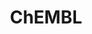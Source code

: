 ---
layout: default
bigquery: https://console.cloud.google.com/bigquery?p=patents-public-data&d=ebi_chembl&page=dataset
citation: '"The ChEMBL database in 2017." Anna Gaulton, Anne Hersey, Michał Nowotka,
  A Patrícia Bento, Jon Chambers, David Mendez, Prudence Mutowo, Francis Atkinson,
  Louisa J Bellis, Elena Cibrián-Uhalte, Mark Davies, Nathan Dedman, Anneli Karlsson,
  María Paula Magariños, John P Overington, George Papadatos, Ines Smit, Andrew R
  Leach Nucleic acids Research (2017) 45 (Database Issue), D945-D954'
contributors: European Bioinformatics Institute
cost: None
description: ChEMBL Data is a manually curated database of small molecules used in
  drug discovery, including information about existing patented drugs.
documentation: 'schema: https://www.ebi.ac.uk/chembl/db_schema


  '
last_edit: 04/09/2022, 17:00:13
location: https://console.cloud.google.com/marketplace/product/google_patents_public_datasets/chembl
maintained_by: EMBL-EBI, an outstation of European Molecular Biology Laboratory
related_publications: '

  ChEMBL: towards direct deposition of bioassay data.


  Mendez D, Gaulton A, Bento AP, Chambers J, De Veij M, Félix E, Magariños MP, Mosquera
  JF, Mutowo P, Nowotka M, Gordillo-Marañón M, Hunter F, Junco L, Mugumbate G, Rodriguez-Lopez
  M, Atkinson F, Bosc N, Radoux CJ, Segura-Cabrera A, Hersey A, Leach AR.


  — Nucleic Acids Res. 2019; 47(D1):D930-D940. doi: 10.1093/nar/gky1075

  '
schema_fields:
- targcomp_id
- cell_source_tissue
- first_in_class
- job_id
- level4_description
- compsyn_id
- targrel_id
- assay_cell_type
- hbd
- site_residues
- l8
- activity_comment
- volume
- ddd_units
- assay_category
- parent_id
- l5
- polymer_flag
- irac_code
- comp_go_id
- last_page
- target_type
- acd_logd
- class_level
- who_extra
- db_version
- mec_id
- acd_most_apka
- cidx
- domain_id
- warning_description
- ref_type
- smarts
- priority
- l7
- authors
- mecref_id
- set_name
- acd_most_bpka
- withdrawn_reason
- type
- mc_target_accession
- standard_inchi_key
- publication_number
- standard_flag
- tissue_id
- clo_id
- l6
- protclasssyn_id
- annotation
- who_name
- bao_endpoint
- compd_id
- heavy_atoms
- confidence_score
- path
- canonical_smiles
- molecule_type
- target_mapping
- hba_lipinski
- assay_strain
- db_source
- drug_substance_flag
- issue
- pref_name
- level4
- alert_set_id
- published_relation
- mesh_id
- actsm_id
- acd_logp
- upper_value
- cell_source_tax_id
- withdrawn_flag
- assay_subcellular_fraction
- component_type
- withdrawn_country
- protein_class_desc
- site_id
- mol_atc_id
- cx_most_bpka
- bao_id
- aromatic_rings
- psa
- applicant_full_name
- standard_type
- frac_class_id
- assay_test_type
- alert_id
- cell_source_organism
- ro3_pass
- synonyms
- stat
- oc_id
- assay_class_id
- homologue
- molregno
- cx_logd
- text_value
- num_ro5_violations
- molsyn_id
- prod_pat_id
- last_active
- qudt_units
- level3
- cell_description
- structure_type
- updated_on
- updated_by
- selectivity_comment
- relationship_type
- mol_irac_id
- cx_most_apka
- activity_id
- full_molformula
- name
- molecular_mechanism
- value
- cpd_str_alert_id
- ddd_comment
- downgraded
- major_class
- natural_product
- molecular_species
- qed_weighted
- organism
- sequence_md5sum
- relationship_desc
- helm_notation
- level3_description
- level1
- mol_frac_id
- delist_flag
- chirality
- variant_id
- units
- parameter_type
- activity_count
- cell_id
- max_phase_for_ind
- indref_id
- sitecomp_id
- country
- src_short_name
- mc_target_type
- standard_inchi
- hrac_code
- company
- patent_use_code
- usan_stem_id
- le
- stem_class
- first_approval
- standard_units
- warning_year
- short_name
- enzyme_tid
- assay_param_id
- patent_no
- enzyme_name
- predbind_id
- assay_tax_id
- approval_date
- warning_id
- active_ingredient
- compound_key
- hbd_lipinski
- bto_id
- result_flag
- subgroup
- l1
- therapeutic_flag
- pathway_key
- cl_lincs_id
- cellosaurus_id
- strength
- caloha_id
- published_type
- pchembl_value
- tid_fixed
- smid
- atc_code
- pathway_id
- rtb
- assay_source
- chebi_par_id
- molfile
- doi
- tbl
- dosage_form
- end_position
- withdrawn_class
- aidx
- standard_value
- definition
- prediction_method
- log_id
- aspect
- curated_by
- metabolite_record_id
- abstract
- src_assay_id
- comments
- doc_id
- warning_class
- mc_organism
- stem
- parenteral
- standard_upper_value
- go_id
- component_id
- ap_id
- lle
- nda_type
- src_description
- binding_site_comment
- drugind_id
- level2_description
- orig_description
- mechanism_of_action
- mesh_heading
- metref_id
- status
- year
- src_compound_id
- label
- route
- relation
- warning_type
- trade_name
- toid
- normal_range_max
- full_mwt
- comp_class_id
- creation_date
- mc_target_name
- mechanism_comment
- usan_stem_definition
- co_stem_id
- drug_product_flag
- uberon_id
- submission_date
- efo_term
- protein_class_synonym
- potential_duplicate
- formulation_id
- l4
- assay_type
- chembl_id
- active_molregno
- direct_interaction
- mutation
- l3
- cx_logp
- source_domain_id
- assay_desc
- ref_url
- disease_efficacy
- src_id
- ddd_id
- target_desc
- topical
- assay_organism
- patent_expire_date
- species_group_flag
- entity_id
- assay_tissue
- hrac_class_id
- uo_units
- standard_relation
- source
- product_id
- indication_class
- previous_company
- inorganic_flag
- frac_code
- pubmed_id
- assay_id
- mc_tax_id
- domain_name
- tid
- dosed_ingredient
- usan_year
- idx
- protein_class_id
- patent_id
- action_type
- num_alerts
- met_conversion
- published_units
- class_type
- hba
- bao_format
- normal_range_min
- component_synonym
- ddd_admr
- warning_country
- withdrawn_year
- related_tid
- drug_record_id
- confidence
- black_box_warning
- standard_text_value
- usan_stem
- published_value
- met_comment
- parent_go_id
- start_position
- entity_type
- accession
- std_act_id
- warnref_id
- alogp
- res_stem_id
- tax_id
- cell_name
- usan_substem
- num_lipinski_ro5_violations
- l2
- bei
- compound_name
- rgid
- biocomp_id
- curation_comment
- level1_description
- data_validity_comment
- site_name
- record_id
- availability_type
- as_id
- first_page
- max_phase
- domain_description
- met_id
- ass_cls_map_id
- mw_freebase
- doc_type
- syn_type
- journal
- sei
- sequence
- cell_ontology_id
- domain_type
- title
- ddd_value
- parent_molregno
- description
- level5
- ad_type
- alert_name
- relationship
- isoform
- version
- ref_id
- prodrug
- substrate_record_id
- mol_hrac_id
- efo_id
- ingredient
- research_stem
- oral
- parent_type
- level2
- innovator_company
- parameter_value
- irac_class_id
- ridx
- mw_monoisotopic
shortname: chembl
tags:
- biotechnology
- health
- chemical
- bioinformatics
- medical
terms_of_use: CC BY-SA 3.0
title: ChEMBL
uuid: e232a192-965c-4ec9-904c-155b6dfe56c5
---